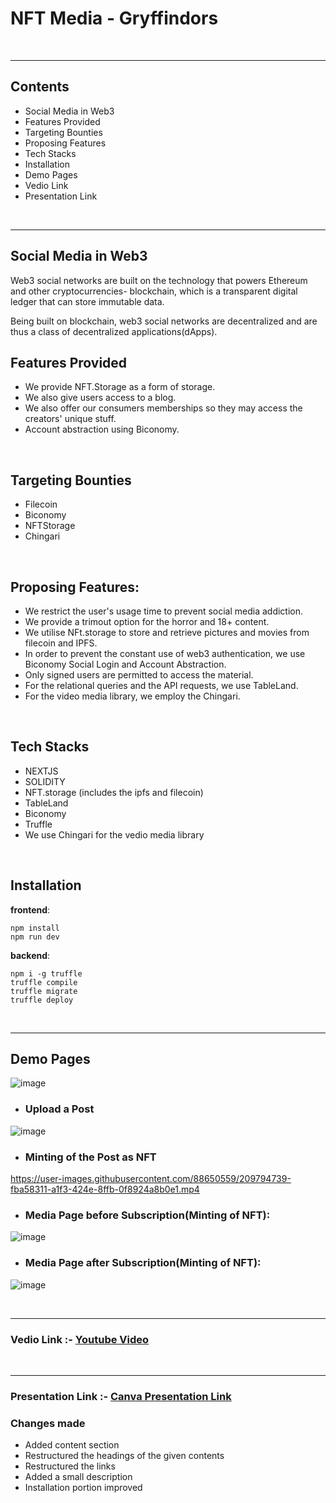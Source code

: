 # NFT Media - Gryffindors
<br>
<hr>

## Contents
- Social Media in Web3
- Features Provided
- Targeting Bounties
- Proposing Features
- Tech Stacks
- Installation
- Demo Pages
- Vedio Link
- Presentation Link
<br>
<hr>

##  Social Media in Web3

Web3 social networks are built on the technology that powers Ethereum and other cryptocurrencies- blockchain, which is a transparent digital ledger that can store immutable data.

Being built on blockchain, web3 social networks are decentralized and are thus a class of decentralized applications(dApps).

##  Features Provided
- We provide NFT.Storage as a form of storage. 
- We also give users access to a blog. 
-  We also offer our consumers memberships so they may access the creators' unique stuff. 
- Account abstraction using Biconomy. 
 <br>

## Targeting Bounties

- Filecoin 
- Biconomy 
- NFTStorage 
- Chingari
<br>

## Proposing Features:

- We restrict the user's usage time to prevent social media addiction.
-  We provide a trimout option for the horror and 18+ content.
- We utilise NFt.storage to store and retrieve pictures and movies from filecoin and IPFS.
- In order to prevent the constant use of web3 authentication, we use Biconomy Social Login and Account Abstraction.
- Only signed users are permitted to access the material.
- For the relational queries and the API requests, we use TableLand.
- For the video media library, we employ the Chingari. 
<br>

## Tech Stacks

- NEXTJS 
- SOLIDITY 
- NFT.storage (includes the ipfs and filecoin) 
- TableLand 
- Biconomy 
- Truffle 
- We use Chingari for the vedio media library
<br>

## Installation

**frontend**: 
```
npm install
npm run dev
```


**backend**: 
```
npm i -g truffle 
truffle compile 
truffle migrate 
truffle deploy 
```

<br>
<hr>

##  Demo Pages

![image](https://user-images.githubusercontent.com/88650559/206165691-3cd11787-a98c-40f5-ba7d-bd7395ea105b.png)

- ### Upload a Post

![image](https://user-images.githubusercontent.com/88650559/209459594-10124fbc-e7f4-4f40-8b01-93faf90ef963.png)

- ### Minting of the Post as NFT
https://user-images.githubusercontent.com/88650559/209794739-fba58311-a1f3-424e-8ffb-0f8924a8b0e1.mp4

- ### Media Page before Subscription(Minting of NFT):

![image](https://user-images.githubusercontent.com/88650559/206165840-c80f0b96-6c87-41d6-b121-ee96fb6265bb.png)

- ### Media Page after Subscription(Minting of NFT):

![image](https://user-images.githubusercontent.com/88650559/206165934-37ed534f-b2c4-4def-a3e5-230c0e6909a4.png)

<br>
<hr>

### Vedio Link :- [Youtube Video](https://www.youtube.com/playlist?list=PLrsZIxkQAAZoGEOG8C0_7VVZWdmqamG8W)
<br>
<hr>

### Presentation Link :- [Canva Presentation Link](https://www.canva.com/design/DAFTwgAp0xM/oVZ_qPSIIehDYqC3d_vP8Q/view?utm_content=DAFTwgAp0xM&utm_campaign=designshare&utm_medium=link2&utm_source=sharebutton#2)



### Changes made

- Added content section
- Restructured the headings of the given contents
- Restructured the links
- Added a small description
- Installation portion improved
